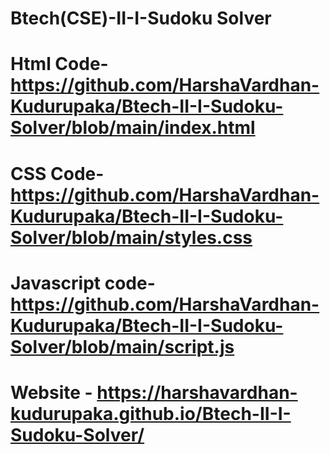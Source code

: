 # Btech(CSE)-II-I-Sudoku Solver
# Html Code-https://github.com/HarshaVardhan-Kudurupaka/Btech-II-I-Sudoku-Solver/blob/main/index.html
# CSS Code-https://github.com/HarshaVardhan-Kudurupaka/Btech-II-I-Sudoku-Solver/blob/main/styles.css
# Javascript code-https://github.com/HarshaVardhan-Kudurupaka/Btech-II-I-Sudoku-Solver/blob/main/script.js
# Website - https://harshavardhan-kudurupaka.github.io/Btech-II-I-Sudoku-Solver/
